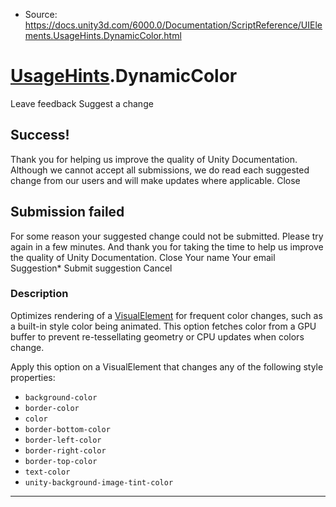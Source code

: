 * Source: https://docs.unity3d.com/6000.0/Documentation/ScriptReference/UIElements.UsageHints.DynamicColor.html

#  [UsageHints](https://docs.unity3d.com/6000.0/Documentation/ScriptReference/UIElements.UsageHints.html).DynamicColor
Leave feedback
Suggest a change
## Success!
Thank you for helping us improve the quality of Unity Documentation. Although we cannot accept all submissions, we do read each suggested change from our users and will make updates where applicable.
Close
## Submission failed
For some reason your suggested change could not be submitted. Please <a>try again</a> in a few minutes. And thank you for taking the time to help us improve the quality of Unity Documentation.
Close
Your name Your email Suggestion* Submit suggestion
Cancel
### Description
Optimizes rendering of a [VisualElement](https://docs.unity3d.com/6000.0/Documentation/ScriptReference/UIElements.VisualElement.html) for frequent color changes, such as a built-in style color being animated. 
This option fetches color from a GPU buffer to prevent re-tessellating geometry or CPU updates when colors change.  
  
Apply this option on a VisualElement that changes any of the following style properties: 
  * `background-color`
  * `border-color`
  * `color`
  * `border-bottom-color`
  * `border-left-color`
  * `border-right-color`
  * `border-top-color`
  * `text-color`
  * `unity-background-image-tint-color`


* * *
